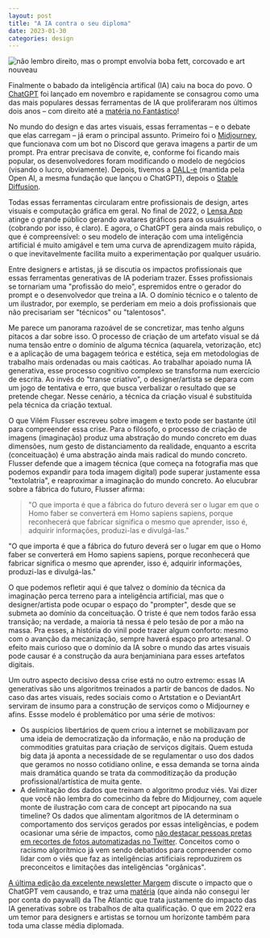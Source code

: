 ```yaml
---
layout: post
title: "A IA contra o seu diploma"
date: 2023-01-30
categories: design
---
```

![não lembro direito, mas o prompt envolvia boba fett, corcovado e art nouveau](/myblog/assets/cristo_starwars_ia.png)

Finalmente o babado da inteligência artifical (IA) caiu na boca do povo. O [ChatGPT](https://openai.com/blog/chatgpt/) foi lançado em novembro e rapidamente se consagrou como uma das mais populares dessas ferramentas de IA que proliferaram nos últimos dois anos – com direito até a [matéria no Fantástico](https://globoplay.globo.com/v/11322053/)!

No mundo do design e das artes visuais, essas ferramentas – e o debate que elas carregam – já eram o principal assunto. Primeiro foi o [Midjourney](https://www.midjourney.com/), que funcionava com um bot no Discord que gerava imagens a partir de um prompt. Pra entrar precisava de convite, e, conforme foi ficando mais popular, os desenvolvedores foram modificando o modelo de negócios (visando o lucro, obviamente). Depois, tivemos a [DALL-e](https://openai.com/dall-e-2/) (mantida pela Open AI, a mesma fundação que lançou o ChatGPT), depois o [Stable Diffusion](https://stablediffusionweb.com/).

Todas essas ferramentas circularam entre profissionais de design, artes visuais e computação gráfica em geral. No final de 2022, o [Lensa App](https://www.techtudo.com.br/dicas-e-tutoriais/2022/11/lensa-como-criar-avatar-pelo-app-de-inteligencia-artificial.ghtml) atinge o grande público gerando avatares gráficos para os usuários (cobrando por isso, é claro). E agora, o ChatGPT gera ainda mais rebuliço, o que é compreensível: o seu modelo de interação com uma inteligência artificial é muito amigável e tem uma curva de aprendizagem muito rápida, o que inevitavelmente facilita muito a experimentação por qualquer usuário. 

Entre designers e artistas, já se discutia os impactos profissionais que essas ferramentas generativas de IA poderiam trazer. Esses profissionais se tornariam uma "profissão do meio", espremidos entre o gerador do prompt e o desenvolvedor que treina a IA. O domínio técnico e o talento de um ilustrador, por exemplo, se perderiam em meio a dois profissionais que não precisariam ser "técnicos" ou "talentosos".

Me parece um panorama razoável de se concretizar, mas tenho alguns pitacos a dar sobre isso. O processo de criação de um artefato visual se dá numa tensão entre o domínio de alguma técnica (aquarela, vetorização, etc) e a aplicação de uma bagagem teórica e estética, seja em metodologias de trabalho mais ordenadas ou mais caóticas. Ao trabalhar apoiado numa IA generativa, esse processo cognitivo complexo se transforma num exercício de escrita. Ao invés do "transe criativo", o designer/artista se depara com um jogo de tentativa e erro, que busca verbalizar o resultado que se pretende chegar. Nesse cenário, a técnica da criação visual é substituída pela técnica da criação textual.

O que Vilém Flusser escreveu sobre imagem e texto pode ser bastante útil para compreender essa crise. Para o filósofo, o processo de criação de imagens (imaginação) produz uma abstração do mundo concreto em duas dimensões, num gesto de distanciamento da realidade, enquanto a escrita (conceituação) é uma abstração ainda mais radical do mundo concreto. Flusser defende que a imagem técnica (que começa na fotografia mas que podemos expandir para toda imagem digital) pode superar justamente essa "textolatria", e reaproximar a imaginação do mundo concreto. Ao elucubrar sobre a fábrica do futuro, Flusser afirma:

> "O que importa é que a fábrica do futuro deverá ser o lugar em que o Homo faber se converterá em Homo sapiens sapiens, porque reconhecerá que fabricar significa o mesmo que aprender, isso é, adquirir informações, produzi-las e divulgá-las."

"O que importa é que a fábrica do futuro deverá ser o lugar em que o Homo faber se converterá em Homo sapiens sapiens, porque reconhecerá que fabricar significa o mesmo que aprender, isso é, adquirir informações, produzi-las e divulgá-las."

O que podemos refletir aqui é que talvez o domínio da técnica da imaginação perca terreno para a inteligência artificial, mas que o designer/artista pode ocupar o espaço do "prompter", desde que se submeta ao domínio da conceituação. O triste é que nem todos farão essa transição; na verdade, a maioria tá nessa é pelo tesão de por a mão na massa. Pra esses, a história do vinil pode trazer algum conforto: mesmo com o avanção da mecanização, sempre haverá espaço pro artesanal. O efeito mais curioso que o domínio da IA sobre o mundo das artes visuais pode causar é a construção da aura benjaminiana para esses artefatos digitais.

Um outro aspecto decisivo dessa crise está no outro extremo: essas IA generativas são uns algoritmos treinados a partir de bancos de dados. No caso das artes visuais, redes sociais como o Artstation e o DeviantArt serviram de insumo para a construção de serviços como o Midjourney e afins. Essse modelo é problemático por uma série de motivos:

* Os auspícios libertários de quem criou a internet se mobilizavam por uma ideia de democratização da informação, e não na produção de commodities gratuitas para criação de serviços digitais. Quem estuda big data já aponta a necessidade de se regulamentar o uso dos dados que geramos no nosso cotidiano online, e essa demanda se torna ainda mais dramática quando se trata da commoditização da produção profissional/artística de muita gente.
* A delimitação dos dados que treinam o algoritmo produz viés. Vai dizer que você não lembra do comecinho da febre do Midjourney, com aquele monte de ilustração com cara de concept art pipocando na sua timeline? Os dados que alimentam algoritmos de IA determinam o comportamento dos serviços gerados por essas inteligências, e podem ocasionar uma série de impactos, como [não destacar pessoas pretas em recortes de fotos automatizadas no Twitter](https://www.uol.com.br/tilt/noticias/redacao/2020/09/21/algoritmo-racista-twitter-pode-estar-escondendo-rostos-negros-nos-posts.htm). Conceitos como o racismo algorítmico já vem sendo debatidos para compreender como lidar com o viés que faz as inteligências artificiais reproduzirem os preconceitos e limitações das inteligências "orgânicas".

[A última edição da excelente newsletter Margem](https://www.margemnewsletter.com/p/uma-revolucao-que-assusta-e-impressiona) discute o impacto que o ChatGPT vem causando, e traz uma [matéria](https://www.theatlantic.com/ideas/archive/2023/01/chatgpt-ai-economy-automation-jobs/672767/) (que ainda não consegui ler por conta do paywall) da The Atlantic que trata justamente do impacto das IA generativas sobre os trabalhos de alta qualificação. O que em 2022 era um temor para designers e artistas se tornou um horizonte também para toda uma classe média diplomada.